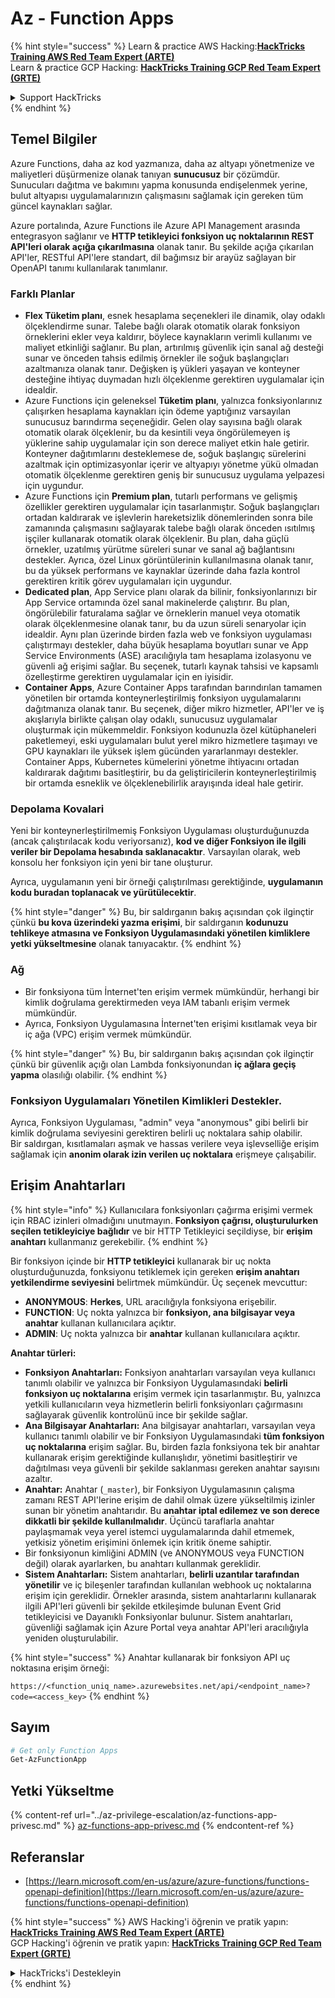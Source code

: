 # Az - Function Apps

{% hint style="success" %}
Learn & practice AWS Hacking:<img src="../../../.gitbook/assets/image (1) (1) (1) (1).png" alt="" data-size="line">[**HackTricks Training AWS Red Team Expert (ARTE)**](https://training.hacktricks.xyz/courses/arte)<img src="../../../.gitbook/assets/image (1) (1) (1) (1).png" alt="" data-size="line">\
Learn & practice GCP Hacking: <img src="../../../.gitbook/assets/image (2) (1).png" alt="" data-size="line">[**HackTricks Training GCP Red Team Expert (GRTE)**<img src="../../../.gitbook/assets/image (2) (1).png" alt="" data-size="line">](https://training.hacktricks.xyz/courses/grte)

<details>

<summary>Support HackTricks</summary>

* Check the [**subscription plans**](https://github.com/sponsors/carlospolop)!
* **Join the** 💬 [**Discord group**](https://discord.gg/hRep4RUj7f) or the [**telegram group**](https://t.me/peass) or **follow** us on **Twitter** 🐦 [**@hacktricks\_live**](https://twitter.com/hacktricks_live)**.**
* **Share hacking tricks by submitting PRs to the** [**HackTricks**](https://github.com/carlospolop/hacktricks) and [**HackTricks Cloud**](https://github.com/carlospolop/hacktricks-cloud) github repos.

</details>
{% endhint %}

## Temel Bilgiler

Azure Functions, daha az kod yazmanıza, daha az altyapı yönetmenize ve maliyetleri düşürmenize olanak tanıyan **sunucusuz** bir çözümdür. Sunucuları dağıtma ve bakımını yapma konusunda endişelenmek yerine, bulut altyapısı uygulamalarınızın çalışmasını sağlamak için gereken tüm güncel kaynakları sağlar.

Azure portalında, Azure Functions ile Azure API Management arasında entegrasyon sağlanır ve **HTTP tetikleyici fonksiyon uç noktalarının REST API'leri olarak açığa çıkarılmasına** olanak tanır. Bu şekilde açığa çıkarılan API'ler, RESTful API'lere standart, dil bağımsız bir arayüz sağlayan bir OpenAPI tanımı kullanılarak tanımlanır.

### Farklı Planlar

* **Flex Tüketim planı**, esnek hesaplama seçenekleri ile dinamik, olay odaklı ölçeklendirme sunar. Talebe bağlı olarak otomatik olarak fonksiyon örneklerini ekler veya kaldırır, böylece kaynakların verimli kullanımı ve maliyet etkinliği sağlanır. Bu plan, artırılmış güvenlik için sanal ağ desteği sunar ve önceden tahsis edilmiş örnekler ile soğuk başlangıçları azaltmanıza olanak tanır. Değişken iş yükleri yaşayan ve konteyner desteğine ihtiyaç duymadan hızlı ölçeklenme gerektiren uygulamalar için idealdir.
* Azure Functions için geleneksel **Tüketim planı**, yalnızca fonksiyonlarınız çalışırken hesaplama kaynakları için ödeme yaptığınız varsayılan sunucusuz barındırma seçeneğidir. Gelen olay sayısına bağlı olarak otomatik olarak ölçeklenir, bu da kesintili veya öngörülemeyen iş yüklerine sahip uygulamalar için son derece maliyet etkin hale getirir. Konteyner dağıtımlarını desteklemese de, soğuk başlangıç sürelerini azaltmak için optimizasyonlar içerir ve altyapıyı yönetme yükü olmadan otomatik ölçeklenme gerektiren geniş bir sunucusuz uygulama yelpazesi için uygundur.
* Azure Functions için **Premium plan**, tutarlı performans ve gelişmiş özellikler gerektiren uygulamalar için tasarlanmıştır. Soğuk başlangıçları ortadan kaldırarak ve işlevlerin hareketsizlik dönemlerinden sonra bile zamanında çalışmasını sağlayarak talebe bağlı olarak önceden ısıtılmış işçiler kullanarak otomatik olarak ölçeklenir. Bu plan, daha güçlü örnekler, uzatılmış yürütme süreleri sunar ve sanal ağ bağlantısını destekler. Ayrıca, özel Linux görüntülerinin kullanılmasına olanak tanır, bu da yüksek performans ve kaynaklar üzerinde daha fazla kontrol gerektiren kritik görev uygulamaları için uygundur.
* **Dedicated plan**, App Service planı olarak da bilinir, fonksiyonlarınızı bir App Service ortamında özel sanal makinelerde çalıştırır. Bu plan, öngörülebilir faturalama sağlar ve örneklerin manuel veya otomatik olarak ölçeklenmesine olanak tanır, bu da uzun süreli senaryolar için idealdir. Aynı plan üzerinde birden fazla web ve fonksiyon uygulaması çalıştırmayı destekler, daha büyük hesaplama boyutları sunar ve App Service Environments (ASE) aracılığıyla tam hesaplama izolasyonu ve güvenli ağ erişimi sağlar. Bu seçenek, tutarlı kaynak tahsisi ve kapsamlı özelleştirme gerektiren uygulamalar için en iyisidir.
* **Container Apps**, Azure Container Apps tarafından barındırılan tamamen yönetilen bir ortamda konteynerleştirilmiş fonksiyon uygulamalarını dağıtmanıza olanak tanır. Bu seçenek, diğer mikro hizmetler, API'ler ve iş akışlarıyla birlikte çalışan olay odaklı, sunucusuz uygulamalar oluşturmak için mükemmeldir. Fonksiyon kodunuzla özel kütüphaneleri paketlemeyi, eski uygulamaları bulut yerel mikro hizmetlere taşımayı ve GPU kaynakları ile yüksek işlem gücünden yararlanmayı destekler. Container Apps, Kubernetes kümelerini yönetme ihtiyacını ortadan kaldırarak dağıtımı basitleştirir, bu da geliştiricilerin konteynerleştirilmiş bir ortamda esneklik ve ölçeklenebilirlik arayışında ideal hale getirir.

### **Depolama Kovalari**

Yeni bir konteynerleştirilmemiş Fonksiyon Uygulaması oluşturduğunuzda (ancak çalıştırılacak kodu veriyorsanız), **kod ve diğer Fonksiyon ile ilgili veriler bir Depolama hesabında saklanacaktır**. Varsayılan olarak, web konsolu her fonksiyon için yeni bir tane oluşturur.

Ayrıca, uygulamanın yeni bir örneği çalıştırılması gerektiğinde, **uygulamanın kodu buradan toplanacak ve yürütülecektir**.

{% hint style="danger" %}
Bu, bir saldırganın bakış açısından çok ilginçtir çünkü **bu kova üzerindeki yazma erişimi**, bir saldırganın **kodunuzu tehlikeye atmasına ve Fonksiyon Uygulamasındaki yönetilen kimliklere yetki yükseltmesine** olanak tanıyacaktır.
{% endhint %}

### Ağ

* Bir fonksiyona tüm İnternet'ten erişim vermek mümkündür, herhangi bir kimlik doğrulama gerektirmeden veya IAM tabanlı erişim vermek mümkündür.
* Ayrıca, Fonksiyon Uygulamasına İnternet'ten erişimi kısıtlamak veya bir iç ağa (VPC) erişim vermek mümkündür.

{% hint style="danger" %}
Bu, bir saldırganın bakış açısından çok ilginçtir çünkü bir güvenlik açığı olan Lambda fonksiyonundan **iç ağlara geçiş yapma** olasılığı olabilir.
{% endhint %}

### **Fonksiyon Uygulamaları Yönetilen Kimlikleri Destekler.**

Ayrıca, Fonksiyon Uygulaması, "admin" veya "anonymous" gibi belirli bir kimlik doğrulama seviyesini gerektiren belirli uç noktalara sahip olabilir.\
Bir saldırgan, kısıtlamaları aşmak ve hassas verilere veya işlevselliğe erişim sağlamak için **anonim olarak izin verilen uç noktalara** erişmeye çalışabilir.

## Erişim Anahtarları

{% hint style="info" %}
Kullanıcılara fonksiyonları çağırma erişimi vermek için RBAC izinleri olmadığını unutmayın. **Fonksiyon çağrısı, oluşturulurken seçilen tetikleyiciye bağlıdır** ve bir HTTP Tetikleyici seçildiyse, bir **erişim anahtarı** kullanmanız gerekebilir.
{% endhint %}

Bir fonksiyon içinde bir **HTTP tetikleyici** kullanarak bir uç nokta oluşturduğunuzda, fonksiyonu tetiklemek için gereken **erişim anahtarı yetkilendirme seviyesini** belirtmek mümkündür. Üç seçenek mevcuttur:

* **ANONYMOUS**: **Herkes**, URL aracılığıyla fonksiyona erişebilir.
* **FUNCTION**: Uç nokta yalnızca bir **fonksiyon, ana bilgisayar veya anahtar** kullanan kullanıcılara açıktır.
* **ADMIN**: Uç nokta yalnızca bir **anahtar** kullanan kullanıcılara açıktır.

**Anahtar türleri:**

* **Fonksiyon Anahtarları:** Fonksiyon anahtarları varsayılan veya kullanıcı tanımlı olabilir ve yalnızca bir Fonksiyon Uygulamasındaki **belirli fonksiyon uç noktalarına** erişim vermek için tasarlanmıştır. Bu, yalnızca yetkili kullanıcıların veya hizmetlerin belirli fonksiyonları çağırmasını sağlayarak güvenlik kontrolünü ince bir şekilde sağlar.
* **Ana Bilgisayar Anahtarları:** Ana bilgisayar anahtarları, varsayılan veya kullanıcı tanımlı olabilir ve bir Fonksiyon Uygulamasındaki **tüm fonksiyon uç noktalarına** erişim sağlar. Bu, birden fazla fonksiyona tek bir anahtar kullanarak erişim gerektiğinde kullanışlıdır, yönetimi basitleştirir ve dağıtılması veya güvenli bir şekilde saklanması gereken anahtar sayısını azaltır.
* **Anahtar:** Anahtar (`_master`), bir Fonksiyon Uygulamasının çalışma zamanı REST API'lerine erişim de dahil olmak üzere yükseltilmiş izinler sunan bir yönetim anahtarıdır. Bu **anahtar iptal edilemez ve son derece dikkatli bir şekilde kullanılmalıdır**. Üçüncü taraflarla anahtar paylaşmamak veya yerel istemci uygulamalarında dahil etmemek, yetkisiz yönetim erişimini önlemek için kritik öneme sahiptir.
* Bir fonksiyonun kimliğini ADMIN (ve ANONYMOUS veya FUNCTION değil) olarak ayarlarken, bu anahtarı kullanmak gereklidir.
* **Sistem Anahtarları:** Sistem anahtarları, **belirli uzantılar tarafından yönetilir** ve iç bileşenler tarafından kullanılan webhook uç noktalarına erişim için gereklidir. Örnekler arasında, sistem anahtarlarını kullanarak ilgili API'leri güvenli bir şekilde etkileşimde bulunan Event Grid tetikleyicisi ve Dayanıklı Fonksiyonlar bulunur. Sistem anahtarları, güvenliği sağlamak için Azure Portal veya anahtar API'leri aracılığıyla yeniden oluşturulabilir.

{% hint style="success" %}
Anahtar kullanarak bir fonksiyon API uç noktasına erişim örneği:

`https://<function_uniq_name>.azurewebsites.net/api/<endpoint_name>?code=<access_key>`
{% endhint %}

## Sayım
```powershell
# Get only Function Apps
Get-AzFunctionApp
```
## Yetki Yükseltme

{% content-ref url="../az-privilege-escalation/az-functions-app-privesc.md" %}
[az-functions-app-privesc.md](../az-privilege-escalation/az-functions-app-privesc.md)
{% endcontent-ref %}

## Referanslar

* [https://learn.microsoft.com/en-us/azure/azure-functions/functions-openapi-definition](https://learn.microsoft.com/en-us/azure/azure-functions/functions-openapi-definition)

{% hint style="success" %}
AWS Hacking'i öğrenin ve pratik yapın:<img src="../../../.gitbook/assets/image (1) (1) (1) (1).png" alt="" data-size="line">[**HackTricks Training AWS Red Team Expert (ARTE)**](https://training.hacktricks.xyz/courses/arte)<img src="../../../.gitbook/assets/image (1) (1) (1) (1).png" alt="" data-size="line">\
GCP Hacking'i öğrenin ve pratik yapın: <img src="../../../.gitbook/assets/image (2) (1).png" alt="" data-size="line">[**HackTricks Training GCP Red Team Expert (GRTE)**<img src="../../../.gitbook/assets/image (2) (1).png" alt="" data-size="line">](https://training.hacktricks.xyz/courses/grte)

<details>

<summary>HackTricks'i Destekleyin</summary>

* [**abonelik planlarını**](https://github.com/sponsors/carlospolop) kontrol edin!
* **💬 [**Discord grubuna**](https://discord.gg/hRep4RUj7f) veya [**telegram grubuna**](https://t.me/peass) katılın ya da **Twitter'da** 🐦 [**@hacktricks\_live**](https://twitter.com/hacktricks_live)**'i takip edin.**
* **Hacking ipuçlarını paylaşmak için** [**HackTricks**](https://github.com/carlospolop/hacktricks) ve [**HackTricks Cloud**](https://github.com/carlospolop/hacktricks-cloud) github reposuna PR gönderin.

</details>
{% endhint %}
